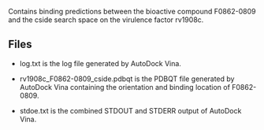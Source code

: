 Contains binding predictions between the bioactive compound F0862-0809 and the cside search space on the virulence factor rv1908c.

## Files

- log.txt is the log file generated by AutoDock Vina.

- rv1908c_F0862-0809_cside.pdbqt is the PDBQT file generated by AutoDock Vina containing the orientation and binding location of F0862-0809.

- stdoe.txt is the combined STDOUT and STDERR output of AutoDock Vina.

